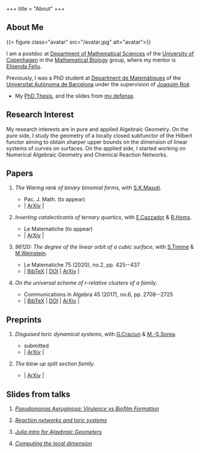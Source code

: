 +++
title = "About"
+++

## About Me

{{< figure class="avatar" src="/avatar.jpg" alt="avatar">}}

I am a postdoc at [Department of Mathematical Sciences](https://www.math.ku.dk/english/) of the [University of Copenhagen](https://www.ku.dk/english/) in the [Mathematical Biology](https://www.math.ku.dk/english/research/spt/reaction-networks/) group, where my mentor is [Elisenda Feliu](http://web.math.ku.dk/~efeliu/).

Previously, I was a PhD student at [Department de Matemàtiques](https://www.uab.cat/matematiques/) of the [
Universitat Autònoma de Barcelona](https://www.uab.cat/) under the supervision of [Joaquim Roé](https://mat.uab.cat/~jroe/).


* My [PhD Thesis](/documents/BrustengaMoncusiL-thesis.pdf), and the slides from [my defense](/documents/thesisdefese.pdf).



## Research Interest

My research interests are in pure and applied Algebraic Geometry.
On the pure side, I study the geometry of a locally closed subfunctor of the Hilbert functor
aiming to obtain sharper upper bounds on the dimension of linear systems of curves on surfaces.
On the applied side, I started working on Numerical Algebraic Geometry and Chemical Reaction Networks.<br />

## Papers

1. *The Waring rank of binary binomial forms*, with [S.K.Masuti](https://www.cmi.ac.in/people/fac-profile.php?id=shreedevikm).  
   * Pac. J. Math. (to appear)  
   * | [ArXiv](https://arxiv.org/abs/2106.15658) |
   <!-- We establish an explicit formula for the Waring rank of every binary binomial form. -->

2. *Inverting catalecticants of ternary quartics*, with [E.Cazzador](https://www.mn.uio.no/math/english/people/aca/elisacaz/) & [R.Homs](https://roserhp.github.io/).  
   * Le Matematiche (to appear)
   * | [ArXiv](https://arxiv.org/abs/2105.10555) |  
    
3. *96120: The degree of the linear orbit of a cubic surface*, with [S.Timme](https://sascha.timme.xyz/) & [M.Weinstein](https://math.berkeley.edu/~maddie/).  
   * Le Matematiche 75 (2020), no.2, pp. 425--437
   * | [BibTeX](/bibtex/DegreeOrbitCubic.bib) | [DOI](https://doi.org/10.4418/2020.75.2.2) | [ArXiv](https://arxiv.org/abs/1909.06620) |
   
4. *On the universal scheme of r-relative clusters of a family*.  
   * Communications in Algebra 45 (2017), no.6, pp. 2708--2725
   * | [BibTeX](/bibtex/BrustengaMoncusi2017.bib) | [DOI](https://doi.org/10.1080/00927872.2016.1175452) | [ArXiv](https://arxiv.org/abs/1408.0552) |

## Preprints

1. *Disguised toric dynamical systems*, with [G.Craciun](https://people.math.wisc.edu/~craciun/) & [M.-Ş.Sorea](https://sites.google.com/view/mirunastefanasorea/).  
   * submitted
   * | [ArXiv](https://arxiv.org/abs/2006.01289) |

2. *The blow up split section family*.  
   * | [ArXiv](https://arxiv.org/abs/1808.03062) |

## Slides from talks

1. [*Pseudomonas Aeruginosa: Virulence vs Biofilm Formation*](/documents/Paeruginosa-SIAM2021.pdf)

2. [*Reaction networks and toric systems*](/documents/RNandToricSystems.pdf)

3. [*Julia intro for Algebraic Geometers*](/documents/JuliaIntro.org)

4. [*Computing the local dimension*](/documents/localdim.org)


<!-- ## Typography -->

<!-- This is a [link](http://google.com). Something *italics* and something **bold**. -->

<!-- Here is a table: -->

<!-- Year | Award | Category -->
<!-- -----|-------|-------- -->
<!-- 2014 | Emmy  | Won Outstanding Lead Actor in a miniseries or a movie -->
<!-- 2015 | BAFTA | Nominated for Best Leading Actor for Sherlock -->
<!-- 2014 | Satellite | Won Best Actor miniseries or television film -->

<!-- Here is a horizontal rule: -->

<!-- --- -->

<!-- Here is a blockquote: -->

<!-- > To a great mind, nothing is little -->

<!-- Here is a `code` block: -->

<!-- ```python -->
<!-- def is_elementary(): -->
<!--   return True -->
<!-- ``` -->

<!-- ## References -->

<!-- * Foo Bar: Head of Department, Placeholder Names, Lorem -->
<!-- * John Doe: Associate Professor, Department of Computer Science, Ipsum -->

<!-- [^1]: This is the first footnote. -->
<!-- [^2]: This is the second footnote. -->
